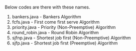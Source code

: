 Below codes are there with these names.

1. bankers.java     - Bankers Algorithm
2. fcfs.java        - First come first serve Algorithm
3. priority.java    - Priority (Non-Preemptive) Algorithm
4. round_robin.java - Round Robin Algorithm
5. sjfnp.java       - Shortest job first (Non-Preemptive) Algorithm
6. sjfp.java        - Shortest job first (Preemptive) Algorithm
